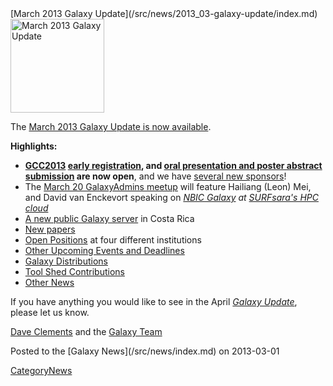 <div class='newsItemHeader'>[March 2013 Galaxy Update](/src/news/2013_03-galaxy-update/index.md)</div>

<div class='right'><a href='/src/galaxy-updates/2013_03/index.md'><img src="/src/images/logos/GalaxyUpdate200.png" alt="March 2013 Galaxy Update" width=150 /></a></div>

The [March 2013 Galaxy Update is now available](/src/galaxy-updates/2013_03/index.md). 

**Highlights:**
* **[GCC2013](/src/galaxy-updates/2013_03/index.md#gcc2013) [early registration](/src/events/gcc2013/register/index.md), and [oral presentation and poster abstract submission](/src/events/gcc2013/abstracts/index.md) are now open**, and we have  [several new sponsors](/src/galaxy-updates/2013_03/index.md#sponsorships)!
* The [March 20 GalaxyAdmins meetup](/src/galaxy-updates/2013_03/index.md#march-galaxyadmins-web-meetup) will feature Hailiang (Leon) Mei, and David van Enckevort speaking on *[NBIC Galaxy](http://galaxy.nbic.nl/) at [SURFsara's HPC cloud](https://www.surfsara.nl/)* 
* [A new public Galaxy server](/src/galaxy-updates/2013_03/index.md#new-public-galaxy-servers) in Costa Rica
* [New papers](/src/galaxy-updates/2013_03/index.md#new-papers)
* [Open Positions](/src/galaxy-updates/2013_03/index.md#whos-hiring) at four different institutions
* [Other Upcoming Events and Deadlines](/src/galaxy-updates/2013_03/index.md#other-upcoming-events-and-deadlines)
* [Galaxy Distributions](/src/galaxy-updates/2013_03/index.md#galaxy-distributions)
* [Tool Shed Contributions](/src/galaxy-updates/2013_03/index.md#tool-shed-contributions)
* [Other News](/src/galaxy-updates/2013_03/index.md#other-news)

If you have anything you would like to see in the April *[Galaxy Update](/src/galaxy-updates/index.md)*, please let us know.

[Dave Clements](/src/dave-clements/index.md) and the [Galaxy Team](/src/galaxy-team/index.md)

<div class='newsItemFooter'>Posted to the [Galaxy News](/src/news/index.md) on 2013-03-01</div>

[CategoryNews](/src/category-news/index.md)
